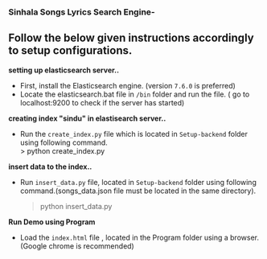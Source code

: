 ### Sinhala Songs Lyrics Search Engine-
## Follow the below given instructions accordingly to setup configurations.

 **setting up elasticsearch server..**
 - First, install the Elasticsearch engine. (version `7.6.0` is preferred)
 - Locate the elasticsearch.bat file in `/bin` folder and run the file. ( go to localhost:9200 to check if the server has started)

 **creating index "sindu" in elastisearch server..**
 - Run the `create_index.py` file which is located in `Setup-backend` folder using following command.  
       > python create_index.py

 **insert data to the index..**
 - Run `insert_data.py` file, located in `Setup-backend` folder using following command.(songs_data.json file must be located in the same directory).
      > python insert_data.py

 **Run Demo using Program**
 - Load the `index.html` file , located in the Program folder using a browser.(Google chrome is recommended)
